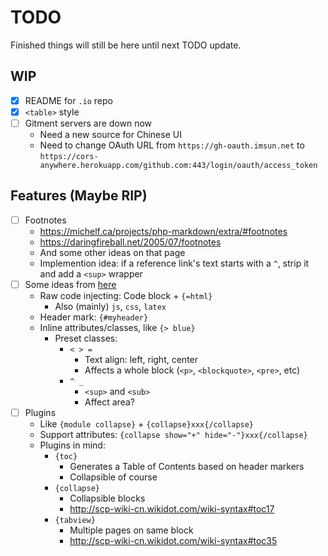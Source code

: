 # TODO
Finished things will still be here until next TODO update.

## WIP
- [x] README for `.io` repo
- [x] `<table>` style
- [ ] Gitment servers are down now
  - Need a new source for Chinese UI
  - Need to change OAuth URL from `https://gh-oauth.imsun.net` to `https://cors-anywhere.herokuapp.com/github.com:443/login/oauth/access_token`

## Features (Maybe RIP)
- [ ] Footnotes
  - https://michelf.ca/projects/php-markdown/extra/#footnotes
  - https://daringfireball.net/2005/07/footnotes
  - And some other ideas on that page
  - Implemention idea: if a reference link's text starts with a `^`, strip it and add a `<sup>` wrapper
- [ ] Some ideas from [here][BeyondMarkdown]
  - Raw code injecting: Code block + `{=html}`
    - Also (mainly) `js`, `css`, `latex`
  - Header mark: `{#myheader}`
  - Inline attributes/classes, like `{> blue}`
    - Preset classes:
      - `< > =`
        - Text align: left, right, center
        - Affects a whole block (`<p>`, `<blockquote>`, `<pre>`, etc)
      - `^ _`
        - `<sup>` and `<sub>`
        - Affect area?
- [ ] Plugins
  - Like `{module collapse}` + `{collapse}xxx{/collapse}`
  - Support attributes: `{collapse show="+" hide="-"}xxx{/collapse}`
  - Plugins in mind:
    - `{toc}`
      - Generates a Table of Contents based on header markers
      - Collapsible of course
    - `{collapse}`
      - Collapsible blocks
      - http://scp-wiki-cn.wikidot.com/wiki-syntax#toc17
    - `{tabview}`
      - Multiple pages on same block
      - http://scp-wiki-cn.wikidot.com/wiki-syntax#toc35

[BeyondMarkdown]: https://talk.commonmark.org/t/beyond-markdown/2787


